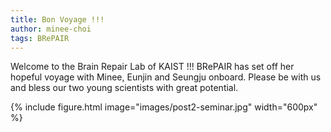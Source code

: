 ```yaml
---
title: Bon Voyage !!!
author: minee-choi
tags: BRePAIR
---
```


Welcome to the Brain Repair Lab of KAIST !!!
BRePAIR has set off her hopeful voyage with Minee, Eunjin and Seungju onboard.
Please be with us and bless our two young scientists with great potential.

{% include figure.html image="images/post2-seminar.jpg" width="600px" %}
